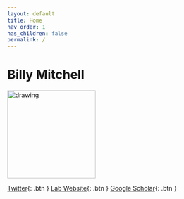 ```yaml
---
layout: default
title: Home
nav_order: 1
has_children: false
permalink: /
---
```

# Billy Mitchell
<img src="/assets/images/" alt="drawing" width="200"/>

[Twitter](https://twitter.com/wjmitchell_){: .btn }
[Lab Website](https://sites.temple.edu/sanlab/){: .btn }
[Google 
Scholar]((https://scholar.google.com/citations?user=UtUW1zIAAAAJ&hl=en)){: .btn }
